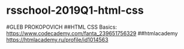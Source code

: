 # rsschool-2019Q1-html-css
#GLEB PROKOPOVICH
##HTML CSS Basics: https://www.codecademy.com/fanta_239651756329
##htmlacademy https://htmlacademy.ru/profile/id1014563
